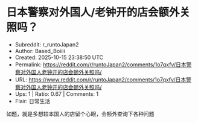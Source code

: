 # 日本警察对外国人/老钟开的店会额外关照吗？

- Subreddit: r_runtoJapan2
- Author: Based_Boiiii
- Created: 2025-10-15 23:38:50 UTC
- Permalink: https://reddit.com/r/runtoJapan2/comments/1o7qxfv/日本警察对外国人老钟开的店会额外关照吗/
- URL: https://www.reddit.com/r/runtoJapan2/comments/1o7qxfv/日本警察对外国人老钟开的店会额外关照吗/
- Ups: 1 | Ratio: 0.67 | Comments: 1
- Flair: 日常生活


如题，就是多想较本国人的店留个心眼，会额外查询下各种问题

